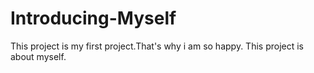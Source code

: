 # Introducing-Myself
This project is my first project.That's why i am so happy.
This project is about myself.

